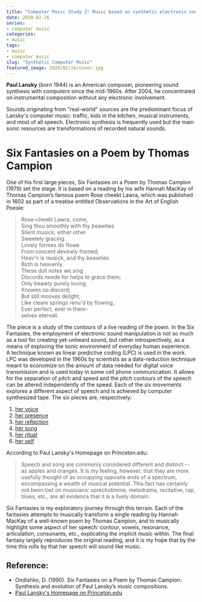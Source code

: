 ```yaml
---
title: "Computer Music Study 2: Music based on synthetic electronic sound"
date: 2020-02-26
series:
- computer music
categories:
- music
tags:
- music
- computer music
slug: "Synthetic Computer Music"
featured_image: 2020/02/26/cover.jpg
---
```


**Paul Lansky** (born 1944) is an American composer, pioneering sound synthesis with computers since the mid-1960s. After 2004, he concentrated on instrumental composition without any electronic involvement.
<!--more-->

Sounds originating from "real-world" sources are the predominant focus of Lansky's computer music: traffic, kids in the kitchen, musical instruments, and most of all speech. Electronic synthesis is frequently used but the main sonic resources are transformations of recorded natural sounds.

# Six Fantasies on a Poem by Thomas Campion

One of his first large pieces, Six Fantasies on a Poem by Thomas Campion (1979) set the stage. It is based on a reading by his wife Hannah MacKay of Thomas Campion’s famous poem Rose cheekt Lawra, which was published in 1602 as part of a treatise entitled Observations in the Art of English Poesie:
>Rose-cheekt Lawra, come,   
Sing thou smoothly with thy beawties   
Silent musick, either other   
   Sweetely gracing.   
Lovely formes do flowe   
From concent devinely framed;   
Heav'n is musick, and thy beawties   
   Birth is heavenly.   
These dull notes we sing   
Discords neede for helps to grace them;   
Only beawty purely loving   
   Knowes no discord;   
But still mooves delight,   
Like cleare springs renu'd by flowing,   
Ever perfect, ever in them-   
   selves eternall.   

The piece is a study of the contours of a live reading of the poem. In the Six Fantasies, the employment of electronic sound manipulation is not so much as a tool for creating yet-unheard sound, but rather introspectively, as a means of exploring the sonic environment of everyday human experience. A technique known as linear predictive coding (LPC) is used in the work. LPC was developed in the 1960s by scientists as a data-reduction technique meant to economize on the amount of data needed for digital voice transmission and is used today in some cell phone communication. It allows for the separation of pitch and speed and the pitch contours of the speech can be altered independently of the speed. Each of the six movements explores a different aspect of speech and is achieved by computer synthesized tape. The six pieces are, respectively:

1. [her voice](http://youtu.be/7tficLB9Ts4)
2. [her presence](http://youtu.be/PBLLjVEfwL4)
3. [her reflection](http://youtu.be/ZK1Cob3G4EY)
4. [her song](http://youtu.be/5_Nz2dTh8gs)
5. [her ritual](http://youtu.be/uM3AECSO18U)
6. [her self](http://youtu.be/I808PRIn9sw)

According to Paul Lansky's Homepage on Princeton.edu:

>Speech and song are commonly considered different and distinct -- as apples and oranges. It is my feeling, however, that they are more usefully thought of as occupying opposite ends of a spectrum, encompassing a wealth of musical potential. This fact has certainly not been lost on musicians: sprechstimme, melodrama, recitative, rap, blues, etc., are all evidence that it is a lively domain.

Six Fantasies is my exploratory journey through this terrain. Each of the fantasies attempts to musically transform a single reading by Hannah MacKay of a well-known poem by Thomas Campion, and to musically highlight some aspect of her speech: contour, vowels, resonance, articulation, consonants, etc., explicating the implicit music within. The final fantasy largely reproduces the original reading, and it is my hope that by the time this rolls by that her speech will sound like music.

## Reference:
- Ondishko, D. (1990). Six Fantasies on a Poem by Thomas Campion: Synthesis and evolution of Paul Lansky’s music compositions.
- [Paul Lansky's Homepage on Princeton.edu](http://silvertone.princeton.edu/~paul/)
